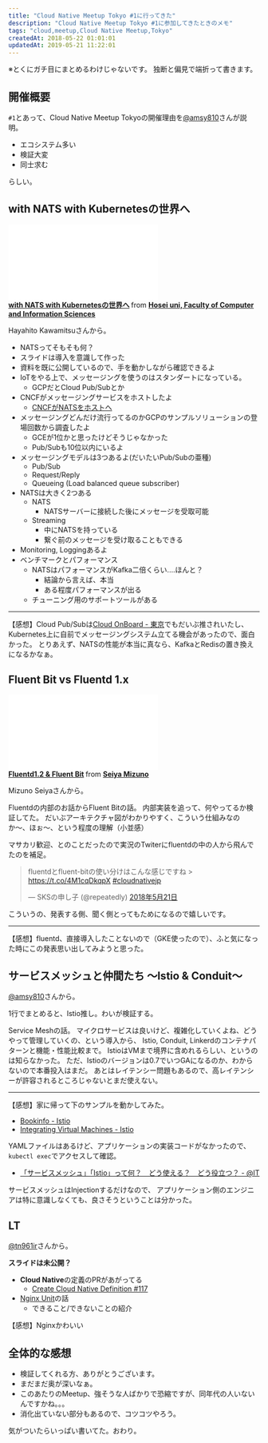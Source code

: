 ```yaml
---
title: "Cloud Native Meetup Tokyo #1に行ってきた"
description: "Cloud Native Meetup Tokyo #1に参加してきたときのメモ"
tags: "cloud,meetup,Cloud Native Meetup,Tokyo"
createdAt: 2018-05-22 01:01:01
updatedAt: 2019-05-21 11:22:01
---
```


※とくにガチ目にまとめるわけじゃないです。
独断と偏見で端折って書きます。

## 開催概要

`#1`とあって、Cloud Native Meetup Tokyoの開催理由を[@amsy810](https://twitter.com/amsy810)さんが説明。

* エコシステム多い
* 検証大変
* 同士求む

らしい。

## with NATS with Kubernetesの世界へ

<iframe src="//www.slideshare.net/slideshow/embed_code/key/8H2FNvFZYEcmKJ" width={595} height={485} frameBorder={0} marginWidth={0} marginHeight={0} scrolling="no" style={{border: '1px solid #CCC', borderWidth: '1px', marginBottom: '5px', maxWidth: '100%'}} allowFullScreen> </iframe>
<div style={{marginBottom: '5px'}}> <strong> <a href="//www.slideshare.net/hayahitokawamitsu/with-nats-with-kubernetes" title="with NATS with Kubernetesの世界へ" target="_blank">with NATS with Kubernetesの世界へ</a> </strong> from <strong><a href="https://www.slideshare.net/hayahitokawamitsu" target="_blank">Hosei uni, Faculty of Computer and Information Sciences</a></strong> </div>

Hayahito Kawamitsuさんから。

* NATSってそもそも何？
* スライドは導入を意識して作った
* 資料を既に公開しているので、手を動かしながら確認できるよ
* IoTをやる上で、メッセージングを使うのはスタンダートになっている。
    * GCPだとCloud Pub/Subとか
* CNCFがメッセージングサービスをホストしたよ
    * [CNCFがNATSをホストへ](https://www.linuxfoundation.jp/blog/cncf-to-host-nats/)
* メッセージングどんだけ流行ってるのかGCPのサンプルソリューションの登場回数から調査したよ
    * GCEが1位かと思ったけどそうじゃなかった
    * Pub/Subも10位以内にいるよ
* メッセージングモデルは3つあるよ(だいたいPub/Subの亜種)
    * Pub/Sub
    * Request/Reply
    * Queueing (Load balanced queue subscriber)
* NATSは大きく2つある
    * NATS
        * NATSサーバーに接続した後にメッセージを受取可能
    * Streaming
        * 中にNATSを持っている
        * 繋ぐ前のメッセージを受け取ることもできる
* Monitoring, Loggingあるよ
* ベンチマークとパフォーマンス
    * NATSはパフォーマンスがKafka二倍くらい....ほんと？
        * 結論から言えば、本当
        * ある程度パフォーマンスが出る
    * チューニング用のサポートツールがある

---

【感想】Cloud Pub/Subは[Cloud OnBoard - 東京](https://cloudplatformonline.com/2018-onboard-jp-tokyo.html)でもだいぶ推されいたし、Kubernetes上に自前でメッセージングシステム立てる機会があったので、面白かった。
とりあえず、NATSの性能が本当に真なら、KafkaとRedisの置き換えになるかなぁ。

## Fluent Bit vs Fluentd 1.x

<iframe src="//www.slideshare.net/slideshow/embed_code/key/hzVjSMXIbMY5Bp" width={595} height={485} frameBorder={0} marginWidth={0} marginHeight={0} scrolling="no" style={{border: '1px solid #CCC', borderWidth: '1px', marginBottom: '5px', maxWidth: '100%'}} allowFullScreen> </iframe><div style={{marginBottom: '5px'}}> <strong> <a href="//www.slideshare.net/seiyamizuno35/fluentd12-fluent-bit-97985725" title="Fluentd1.2 & Fluent Bit" target="_blank">Fluentd1.2 &amp; Fluent Bit</a> </strong> from <strong><a href="https://www.slideshare.net/seiyamizuno35" target="_blank">Seiya Mizuno</a></strong> </div>

Mizuno Seiyaさんから。

Fluentdの内部のお話からFluent Bitの話。
内部実装を追って、何やってるか検証してた。
だいぶアーキテクチャ図がわかりやすく、こういう仕組みなのか〜、ほぉ〜、という程度の理解（小並感）

マサカリ歓迎、とのことだったので実況のTwiterにfluentdの中の人から飛んでたのを補足。

<blockquote className="twitter-tweet" data-lang="ja"><p lang="ja" dir="ltr">fluentdとfluent-bitの使い分けはこんな感じですね &gt; <a href="https://t.co/4M1cqDkqpX">https://t.co/4M1cqDkqpX</a> <a href="https://twitter.com/hashtag/cloudnativejp?src=hash&amp;ref_src=twsrc%5Etfw">#cloudnativejp</a></p>&mdash; SKSの申し子 (@repeatedly) <a href="https://twitter.com/repeatedly/status/998519530669277185?ref_src=twsrc%5Etfw">2018年5月21日</a></blockquote>
<script async src="https://platform.twitter.com/widgets.js" charSet="utf-8"></script>

こういうの、発表する側、聞く側とってもためになるので嬉しいです。

---

【感想】fluentd、直接導入したことないので（GKE使ったので）、ふと気になった時にこの発表思い出してみようと思った。


## サービスメッシュと仲間たち 〜Istio & Conduit〜

<script async className="speakerdeck-embed" data-id="d49488e5b2064e0486f96071ad6882fc" data-ratio="1.77777777777778" src="//speakerdeck.com/assets/embed.js"></script>

[@amsy810](https://twitter.com/amsy810)さんから。

1行でまとめると、Istio推し。わいが検証する。

Service Meshの話。
マイクロサービスは良いけど、複雑化していくよね、どうやって管理していくの、という導入から、
Istio, Conduit, Linkerdのコンテナパターンと機能・性能比較まで。
IstioはVMまで境界に含めれるらしい、というのは知らなかった。
ただ、Istioのバージョンは0.7でいつGAになるのか、わからないので本番投入はまだ。
あとはレイテンシー問題もあるので、高レイテンシーが許容されるところじゃないとまだ使えない。

---

【感想】家に帰って下のサンプルを動かしてみた。

- [Bookinfo - Istio](https://istio.io/docs/guides/bookinfo.html)
- [Integrating Virtual Machines - Istio](https://istio.io/docs/guides/integrating-vms.html)

YAMLファイルはあるけど、アプリケーションの実装コードがなかったので、`kubectl exec`でアクセスして確認。

- [「サービスメッシュ」「Istio」って何？　どう使える？　どう役立つ？ - @IT](http://www.atmarkit.co.jp/ait/articles/1802/09/news015.html)

サービスメッシュはInjectionするだけなので、
アプリケーション側のエンジニアは特に意識しなくても、良さそうということは分かった。


## LT

[@tn961ir](https://twitter.com/tn961ir)さんから。

**スライドは未公開？**

- **Cloud Native**の定義のPRがあがってる
    - [Create Cloud Native Definition #117](https://github.com/cncf/toc/pull/117)
- [Nginx Unit](https://www.nginx.com/products/nginx-unit/)の話
    - できること/できないことの紹介

【感想】Nginxかわいい

## 全体的な感想

* 検証してくれる方、ありがとうございます。
* まだまだ奥が深いなぁ。
* このあたりのMeetup、強そうな人ばかりで恐縮ですが、同年代の人いないんですかね。。。
* 消化出ていない部分もあるので、コツコツやろう。

気がついたらいっぱい書いてた。おわり。

